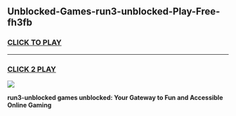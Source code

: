 
## Unblocked-Games-run3-unblocked-Play-Free-fh3fb
<h3>
<a href="https://premium76.site?title=run3-unblocked&ref=10A">CLICK TO PLAY</a></h3>
<hr>

<h3>
<a href="https://premium76.site?title=run3-unblocked&ref=10A">CLICK 2 PLAY</a>
  
</h3>

<a href="https://premium76.site?title=run3-unblocked&ref=10A"><img src="https://clearcache.store/games.png"></a>


**run3-unblocked games unblocked: Your Gateway to Fun and Accessible Online Gaming**
